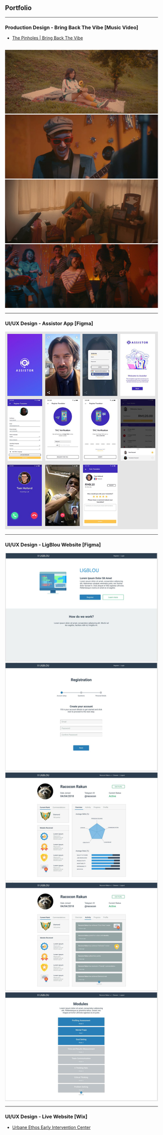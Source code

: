 ## Portfolio

---

### Production Design - Bring Back The Vibe [Music Video]

- [The Pinholes | Bring Back The Vibe](https://www.youtube.com/watch?v=ujBCGWoadHg)
<br>
<img src="images/mv003.jpg?raw=true"/>
<br>
<img src="images/mv002.jpg?raw=true"/>
<br>
<img src="images/mv004.jpg?raw=true"/>
<br>
<img src="images/mv001.jpg?raw=true"/>

---

### UI/UX Design - Assistor App [Figma] 


<img src="images/pic001.jpg?raw=true"/>

---

### UI/UX Design - LigBlou Website [Figma] 


<img src="images/007.jpg?raw=true"/>
<br>
<img src="images/008.jpg?raw=true"/>
<br>
<img src="images/011.jpg?raw=true"/>
<br>
<img src="images/012.jpg?raw=true"/>
<br>
<img src="images/013.jpg?raw=true"/>

---


### UI/UX Design - Live Website [Wix]

- [Urbane Ethos Early Intervention Center](https://www.urbaneethos.center/)


